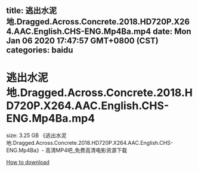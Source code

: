 
title: 逃出水泥地.Dragged.Across.Concrete.2018.HD720P.X264.AAC.English.CHS-ENG.Mp4Ba.mp4
date: Mon Jan 06 2020 17:47:57 GMT+0800 (CST)    
categories: baidu
---

# 逃出水泥地.Dragged.Across.Concrete.2018.HD720P.X264.AAC.English.CHS-ENG.Mp4Ba.mp4
size: 3.25 GB
 《逃出水泥地.Dragged.Across.Concrete.2018.HD720P.X264.AAC.English.CHS-ENG.Mp4Ba》- 高清MP4吧_免费高清电影资源下载
 

[How to download](https://bpcam.bemobtrk.com/go/2ceec3aa-1ca2-46d6-b9ff-aaa5c184517c?jno=2463)